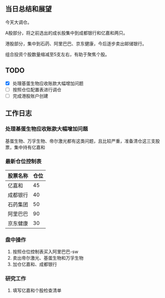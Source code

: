 ## 当日总结和展望

今天大调仓。

A股部分，将之前选出的成长股集中到成都银行和亿嘉和两只。

港股部分，集中到石药、阿里巴巴、京东健康，今后逐步卖出邮储银行。

组合投资个股数量缩减至5支左右，有助于聚焦个股。

## TODO

- [x] 处理基蛋生物应收账款大幅增加问题
- [ ] 按照仓位配置表进行调仓
- [ ] 完成港股账户创建

## 工作日志

### 处理基蛋生物应收账款大幅增加问题

基蛋生物、万孚生物、帝尔激光都有这类问题，且比较严重，准备清仓这三支股票，集中持有亿嘉和

### 最新仓位控制表

| 股票名称 | 仓位 |
| -------- | ---- |
| 亿嘉和   | 45   |
| 成都银行 | 40   |
| 石药集团 | 50   |
| 阿里巴巴 | 90   |
| 京东健康 | 30   |

### 盘中操作

1. 按照仓位控制表买入阿里巴巴-sw
2. 卖出帝尔激光、基蛋生物和万孚生物
3. 加仓亿嘉和、成都银行

### 研究工作

1. 填写亿嘉和个股检查清单

